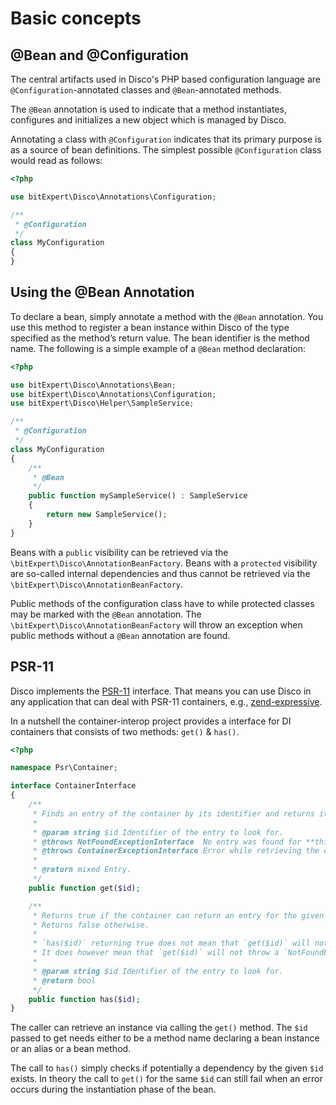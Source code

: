 # Basic concepts

## @Bean and @Configuration

The central artifacts used in Disco's PHP based configuration language are `@Configuration`-annotated classes and `@Bean`-annotated methods.

The `@Bean` annotation is used to indicate that a method instantiates, configures and initializes a new object which is managed by Disco.

Annotating a class with `@Configuration` indicates that its primary purpose is as a source of bean definitions. The simplest possible `@Configuration` class would read as follows:

```php
<?php

use bitExpert\Disco\Annotations\Configuration;

/**
 * @Configuration
 */
class MyConfiguration
{
}
```

## Using the @Bean Annotation

To declare a bean, simply annotate a method with the `@Bean` annotation. You use this method to register a bean instance within Disco of the type specified as the method’s return value. The bean identifier is the method name. The following is a simple example of a `@Bean` method declaration:

```php
<?php

use bitExpert\Disco\Annotations\Bean;
use bitExpert\Disco\Annotations\Configuration;
use bitExpert\Disco\Helper\SampleService;

/**
 * @Configuration
 */
class MyConfiguration
{
    /**
     * @Bean
     */
    public function mySampleService() : SampleService
    {
        return new SampleService();
    }
}
```

Beans with a `public` visibility can be retrieved via the `\bitExpert\Disco\AnnotationBeanFactory`. Beans with a `protected` visibility are so-called internal dependencies and thus cannot be retrieved via the `\bitExpert\Disco\AnnotationBeanFactory`.

Public methods of the configuration class have to while protected classes may be marked with the `@Bean` annotation. The `\bitExpert\Disco\AnnotationBeanFactory` will throw an exception when public methods without a `@Bean` annotation are found.

## PSR-11

Disco implements the [PSR-11](http://www.php-fig.org/psr/psr-11/) interface. That means you can use Disco in any application that can deal with PSR-11 containers, e.g., [zend-expressive](https://github.com/zendframework/zend-expressive).

In a nutshell the container-interop project provides a interface for DI containers that consists of two methods: `get()` & `has()`.

```php
<?php

namespace Psr\Container;

interface ContainerInterface
{
    /**
     * Finds an entry of the container by its identifier and returns it.
     *
     * @param string $id Identifier of the entry to look for.
     * @throws NotFoundExceptionInterface  No entry was found for **this** identifier.
     * @throws ContainerExceptionInterface Error while retrieving the entry.
     *
     * @return mixed Entry.
     */
    public function get($id);

    /**
     * Returns true if the container can return an entry for the given identifier.
     * Returns false otherwise.
     *
     * `has($id)` returning true does not mean that `get($id)` will not throw an exception.
     * It does however mean that `get($id)` will not throw a `NotFoundExceptionInterface`.
     *
     * @param string $id Identifier of the entry to look for.
     * @return bool
     */
    public function has($id);
}
```

The caller can retrieve an instance via calling the `get()` method. The `$id` passed to get needs either to be a method name declaring a bean instance or an alias or a bean method.

The call to `has()` simply checks if potentially a dependency by the given `$id` exists. In theory the call to `get()` for the same `$id` can still fail when an error occurs during the instantiation phase of the bean.
